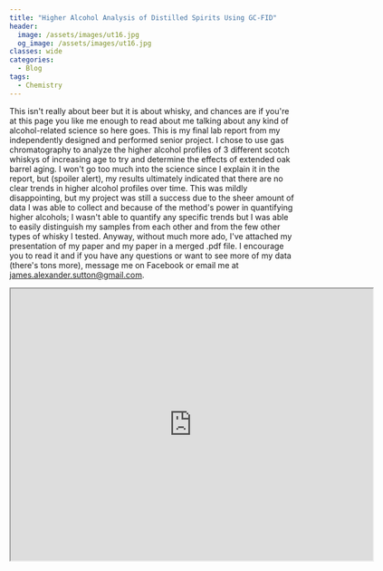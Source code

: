 ```yaml
---
title: "Higher Alcohol Analysis of Distilled Spirits Using GC-FID"
header:
  image: /assets/images/ut16.jpg
  og_image: /assets/images/ut16.jpg
classes: wide
categories:
  - Blog
tags:
  - Chemistry
---
```


This isn't really about beer but it is about whisky, and chances are if you're at this page you like me enough to read about me talking about any kind of alcohol-related science so here goes. This is my final lab report from my independently designed and performed senior project. I chose to use gas chromatography to analyze the higher alcohol profiles of 3 different scotch whiskys of increasing age to try and determine the effects of extended oak barrel aging. I won't go too much into the science since I explain it in the report, but (spoiler alert), my results ultimately indicated that there are no clear trends in higher alcohol profiles over time. This was mildly disappointing, but my project was still a success due to the sheer amount of data I was able to collect and because of the method's power in quantifying higher alcohols; I wasn't able to quantify any specific trends but I was able to easily distinguish my samples from each other and from the few other types of whisky I tested. Anyway, without much more ado, I've attached my presentation of my paper and my paper in a merged .pdf file. I encourage you to read it and if you have any questions or want to see more of my data (there's tons more), message me on Facebook or email me at james.alexander.sutton@gmail.com.

<iframe src="https://drive.google.com/file/d/0B9Nr7vV6mx9-SjI3WmZITFBFWEk/preview" width="640" height="480"></iframe>